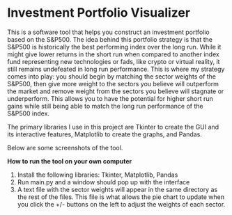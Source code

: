 # Investment Portfolio Visualizer
This is a software tool that helps you construct an investment portfolio based on the S&P500. The idea behind this portfolio strategy is that the S&P500 is historically the best performing index over the long run. While it might give lower returns in the short run when compared to another index fund representing new technologies or fads, like crypto or virtual reality, it still remains undefeated in long run performance. This is where my strategy comes into play: you should begin by matching the sector weights of the S&P500, then give more weight to the sectors you believe will outperform the market and remove weight from the sectors you believe will stagnate or underperform. This allows you to have the potential for higher short run gains while still being able to match the long run performance of the S&P500 index.

The primary libraries I use in this project are Tkinter to create the GUI and its interactive features, Matplotlib to create the graphs, and Pandas.

Below are some screenshots of the tool.

**How to run the tool on your own computer**

1. Install the following libraries: Tkinter, Matplotlib, Pandas
2. Run main.py and a window should pop up with the interface
3. A text file with the sector weights will appear in the same directory as the rest of the files. This file is what allows the pie chart to update when you click the +/- buttons on the left to adjust the weights of each sector. 
